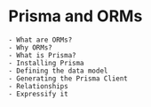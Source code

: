 # Prisma and ORMs

    - What are ORMs?
    - Why ORMs?
    - What is Prisma?
    - Installing Prisma
    - Defining the data model
    - Generating the Prisma Client
    - Relationships
    - Expressify it
